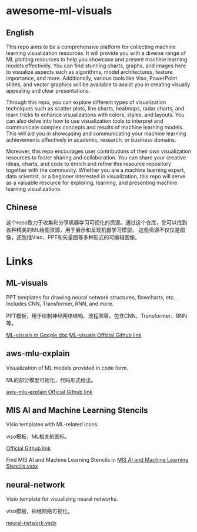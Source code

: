 # awesome-ml-visuals
## English
This repo aims to be a comprehensive platform for collecting machine learning visualization resources. It will provide you with a diverse range of ML plotting resources to help you showcase and present machine learning models effectively. You can find stunning charts, graphs, and images here to visualize aspects such as algorithms, model architectures, feature importance, and more. Additionally, various tools like Viso, PowerPoint slides, and vector graphics will be available to assist you in creating visually appealing and clear presentations.

Through this repo, you can explore different types of visualization techniques such as scatter plots, line charts, heatmaps, radar charts, and learn tricks to enhance visualizations with colors, styles, and layouts. You can also delve into how to use visualization tools to interpret and communicate complex concepts and results of machine learning models. This will aid you in showcasing and communicating your machine learning achievements effectively in academic, research, or business domains.

Moreover, this repo encourages user contributions of their own visualization resources to foster sharing and collaboration. You can share your creative ideas, charts, and code to enrich and refine this resource repository together with the community. Whether you are a machine learning expert, data scientist, or a beginner interested in visualization, this repo will serve as a valuable resource for exploring, learning, and presenting machine learning visualizations.

## Chinese
这个repo致力于收集和分享机器学习可视化的资源。通过这个仓库，您可以找到各种精美的ML绘图资源，用于展示和呈现机器学习模型。
这些资源不仅仅是图像，还包括Viso、PPT和矢量图等多种形式的可编辑图像。


# Links 
## ML-visuals
PPT templates for drawing neural network structures, flowcharts, etc. Includes CNN, Transformer, RNN, and more.

PPT模板，用于绘制神经网络结构、流程图等。包含CNN、Transformer、RNN等。

[ML-visuals in Google doc](https://docs.google.com/presentation/d/11mR1nkIR9fbHegFkcFq8z9oDQ5sjv8E3JJp1LfLGKuk/edit?usp=sharing)
[ML-visuals Official Github link](https://github.com/dair-ai/ml-visuals)

## aws-mlu-explain
Visualization of ML models provided in code form.

ML的部分模型可视化，代码形式给出。

[aws-mlu-explain Official Github link](https://github.com/aws-samples/aws-mlu-explain)

## MIS AI and Machine Learning Stencils
Visio templates with ML-related icons.

viso模板，ML相关的图标。

[Official Github link](https://github.com/Ascenda/Ascenda-Stencils-Pack-for-Visio)

Find MIS AI and Machine Learning Stencils in [MIS AI and Machine Learning Stencils.vssx](https://github.com/Ascenda/Ascenda-Stencils-Pack-for-Visio/blob/master/AI%20and%20Machine%20Learning/MIS%20AI%20Stencils%20v3.1.0.vssx)

## neural-network
Visio template for visualizing neural networks.

viso模板，神经网络可视化。

[neural-network.vsdx](https://github.com/rain1024/machine-learning/blob/master/neural-network/visio/neural-network.vsdx)






